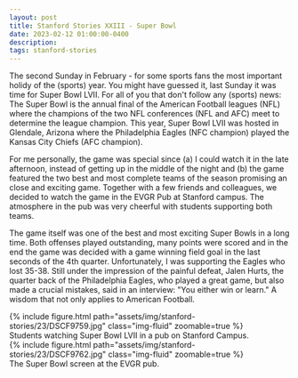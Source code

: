 ```yaml
---
layout: post
title: Stanford Stories XXIII - Super Bowl
date: 2023-02-12 01:00:00-0400
description:
tags: stanford-stories
---
```


The second Sunday in February - for some sports fans the most important
holidy of the (sports) year.
You might have guessed it, last Sunday it was time for Super Bowl LVII.
For all of you that don't follow any (sports) news: The Super Bowl is
the annual final of the American Football leagues (NFL) where the champions
of the two NFL conferences (NFL and AFC) meet to determine the league
champion.
This year, Super Bowl LVII was hosted in Glendale, Arizona where
the Philadelphia Eagles (NFC champion) played the Kansas City Chiefs
(AFC champion).

For me personally, the game was special since (a) I could watch it in the
late afternoon, instead of getting up in the middle of the night and (b)
the game featured the two best and most complete teams of the season promising
an close and exciting game.
Together with a few friends and colleagues, we decided to watch the game
in the EVGR Pub at Stanford campus.
The atmosphere in the pub was very cheerful with students supporting both
teams.

The game itself was one of the best and most exciting Super Bowls in
a long time.
Both offenses played outstanding, many points were scored and in the end the game
was decided with a game winning field goal in the last seconds of the
4th quarter.
Unfortunately, I was supporting the Eagles who lost 35-38.
Still under the impression of the painful defeat,
Jalen Hurts, the quarter back of the Philadelphia Eagles, who played
a great game, but also made a crucial mistakes, said in an interview:
"You either win or learn."
A wisdom that not only applies to American Football.

<div class="row mt-3">
    <div class="col-sm mt-3 mt-md-0">
        {% include figure.html path="assets/img/stanford-stories/23/DSCF9759.jpg" class="img-fluid" zoomable=true %}
    </div>
</div>
<div class="caption">
    Students watching Super Bowl LVII in a pub on Stanford Campus.
</div>

<div class="row mt-3">
    <div class="col-sm mt-3 mt-md-0">
        {% include figure.html path="assets/img/stanford-stories/23/DSCF9762.jpg" class="img-fluid" zoomable=true %}
    </div>
</div>
<div class="caption">
    The Super Bowl screen at the EVGR pub.
</div>
